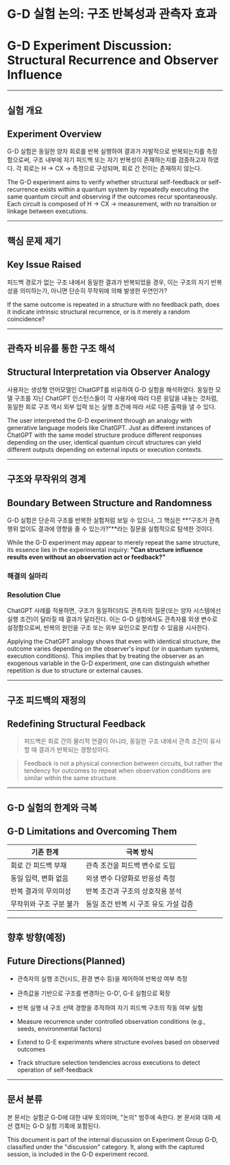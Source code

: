 # G-D 실험 논의: 구조 반복성과 관측자 효과

# G-D Experiment Discussion: Structural Recurrence and Observer Influence

---

## 실험 개요

## Experiment Overview

G-D 실험은 동일한 양자 회로를 반복 실행하여 결과가 자발적으로 반복되는지를 측정함으로써, 구조 내부에 자기 피드백 또는 자기 반복성이 존재하는지를 검증하고자 하였다. 각 회로는 H → CX → 측정으로 구성되며, 회로 간 전이는 존재하지 않는다.

The G-D experiment aims to verify whether structural self-feedback or self-recurrence exists within a quantum system by repeatedly executing the same quantum circuit and observing if the outcomes recur spontaneously. Each circuit is composed of H → CX → measurement, with no transition or linkage between executions.

---

## 핵심 문제 제기

## Key Issue Raised

피드백 경로가 없는 구조 내에서 동일한 결과가 반복되었을 경우, 이는 구조의 자기 반복성을 의미하는가, 아니면 단순히 무작위에 의해 발생한 우연인가?

If the same outcome is repeated in a structure with no feedback path, does it indicate intrinsic structural recurrence, or is it merely a random coincidence?

---

## 관측자 비유를 통한 구조 해석

## Structural Interpretation via Observer Analogy

사용자는 생성형 언어모델인 ChatGPT를 비유하여 G-D 실험을 해석하였다. 동일한 모델 구조를 지닌 ChatGPT 인스턴스들이 각 사용자에 따라 다른 응답을 내놓는 것처럼, 동일한 회로 구조 역시 외부 입력 또는 실행 조건에 따라 서로 다른 출력을 낼 수 있다.

The user interpreted the G-D experiment through an analogy with generative language models like ChatGPT. Just as different instances of ChatGPT with the same model structure produce different responses depending on the user, identical quantum circuit structures can yield different outputs depending on external inputs or execution contexts.

---

## 구조와 무작위의 경계

## Boundary Between Structure and Randomness

G-D 실험은 단순히 구조를 반복한 실험처럼 보일 수 있으나, 그 핵심은 **“구조가 관측 행위 없이도 결과에 영향을 줄 수 있는가?”**라는 질문을 실험적으로 탐색한 것이다.

While the G-D experiment may appear to merely repeat the same structure, its essence lies in the experimental inquiry: **"Can structure influence results even without an observation act or feedback?"**

### 해결의 실마리

### Resolution Clue

ChatGPT 사례를 적용하면, 구조가 동일하더라도 관측자의 질문(또는 양자 시스템에선 실행 조건)이 달라질 때 결과가 달라진다. 이는 G-D 실험에서도 관측자를 외생 변수로 설정함으로써, 반복의 원인을 구조 또는 외부 요인으로 분리할 수 있음을 시사한다.

Applying the ChatGPT analogy shows that even with identical structure, the outcome varies depending on the observer's input (or in quantum systems, execution conditions). This implies that by treating the observer as an exogenous variable in the G-D experiment, one can distinguish whether repetition is due to structure or external causes.

---

## 구조 피드백의 재정의

## Redefining Structural Feedback

> 피드백은 회로 간의 물리적 연결이 아니라, 동일한 구조 내에서 관측 조건이 유사할 때 결과가 반복되는 경향성이다.

> Feedback is not a physical connection between circuits, but rather the tendency for outcomes to repeat when observation conditions are similar within the same structure.

---

## G-D 실험의 한계와 극복

## G-D Limitations and Overcoming Them

| 기존 한계 | 극복 방식 |
|-----------|------------|
| 회로 간 피드백 부재 | 관측 조건을 피드백 변수로 도입 |
| 동일 입력, 변화 없음 | 외생 변수 다양화로 반응성 측정 |
| 반복 결과의 무의미성 | 반복 조건과 구조의 상호작용 분석 |
| 무작위와 구조 구분 불가 | 동일 조건 반복 시 구조 유도 가설 검증 |

---

## 향후 방향(예정)

## Future Directions(Planned)

- 관측자의 실행 조건(시드, 환경 변수 등)을 제어하여 반복성 여부 측정
- 관측값을 기반으로 구조를 변경하는 G-D', G-E 실험으로 확장
- 반복 실행 내 구조 선택 경향을 추적하여 자기 피드백 구조의 작동 여부 실험

- Measure recurrence under controlled observation conditions (e.g., seeds, environmental factors)
- Extend to G-E experiments where structure evolves based on observed outcomes
- Track structure selection tendencies across executions to detect operation of self-feedback

---

## 문서 분류

본 문서는 실험군 G-D에 대한 내부 토의이며, "논의" 범주에 속한다. 본 문서와 대화 세션 캡처는 G-D 실험 기록에 포함된다.

This document is part of the internal discussion on Experiment Group G-D, classified under the "discussion" category. It, along with the captured session, is included in the G-D experiment record.

